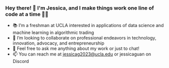 ### Hey there! 👋 I'm Jessica, and I make things work one line of code at a time 👩‍💻

- 📚 I’m a freshman at UCLA interested in applications of data science and machine learning in algorithmic trading
- 👯 I’m looking to collaborate on professional endeavors in technology, innovation, advocacy, and entrepreneurship
- 💬 Feel free to ask me anything about my work or just to chat!
- 📫 You can reach me at jessicag2023@ucla.edu or jessicaguan on Discord
